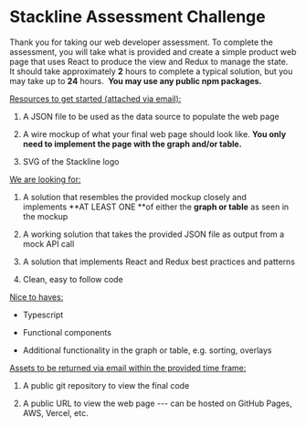 # Stackline Assessment Challenge

Thank you for taking our web developer assessment. To complete the
assessment, you will take what is provided and create a simple product
web page that uses React to produce the view and Redux to manage the
state.  It should take approximately **2** hours to complete a typical
solution, but you may take up to **24** hours.  **You may use any public
npm packages.**

<u>Resources to get started (attached via email):</u>

1.  A JSON file to be used as the data source to populate the web page

2.  A wire mockup of what your final web page should look like. **You
    only need to implement the page with the graph and/or table.**

3.  SVG of the Stackline logo

<u>We are looking for:</u>

1.  A solution that resembles the provided mockup closely and
    implements **AT LEAST ONE **of either the **graph or table** as seen
    in the mockup

2.  A working solution that takes the provided JSON file as output from
    a mock API call

3.  A solution that implements React and Redux best practices and
    patterns

4.  Clean, easy to follow code

<u>Nice to haves:</u>

- Typescript

- Functional components

- Additional functionality in the graph or table, e.g. sorting, overlays

<u>Assets to be returned via email within the provided time frame:</u>

1.  A public git repository to view the final code

2.  A public URL to view the web page --- can be hosted on GitHub Pages,
    AWS, Vercel, etc.
